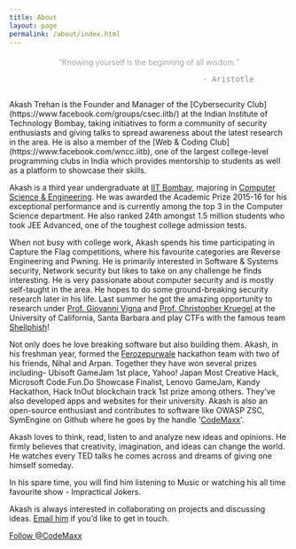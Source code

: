 ```yaml
---
title: About
layout: page
permalink: /about/index.html
---
```

<center><h4 style="font-weight: 300; opacity: 0.5;">
“Knowing yourself is the beginning of all wisdom.”<br>
<pre style="border: none;">                                  - Aristotle</pre>
</h4></center>
<footer class="footer-main" style="padding: 5px 0;">
</footer>
Akash Trehan is the Founder and Manager of the [Cybersecurity Club](https://www.facebook.com/groups/csec.iitb/) at the Indian Institute of Technology Bombay, taking initiatives to form a community of security enthusiasts and giving talks to spread awareness about the latest research in the area. He is also a member of the [Web & Coding Club](https://www.facebook.com/wncc.iitb), one of the largest college-level programming clubs in India which provides mentorship to students as well as a platform to showcase their skills.

Akash is a third year undergraduate at [IIT Bombay](https://www.iitb.ac.in/), majoring in [Computer Science & Engineering](https://www.cse.iitb.ac.in/). He was awarded the Academic Prize 2015-16 for his exceptional performance and is currently among the top 3 in the Computer Science department. He also ranked 24th amongst 1.5 million students who took JEE Advanced, one of the toughest college admission tests.

When not busy with college work, Akash spends his time participating in Capture the Flag competitions, where his favourite categories are Reverse Engineering and Pwning. He is primarily interested in Software & Systems security, Network security but likes to take on any challenge he finds interesting. He is very passionate about computer security and is mostly self-taught in the area. He hopes to do some ground-breaking security research later in his life. Last summer he got the amazing opportunity to research under [Prof. Giovanni Vigna](https://www.cs.ucsb.edu/~vigna/) and [Prof. Christopher Kruegel](http://www.cs.ucsb.edu/~chris/) at the University of California, Santa Barbara and play CTFs with the famous team [Shellphish](http://shellphish.net/cgc/)!

Not only does he love breaking software but also building them. Akash, in his freshman year, formed the [Ferozepurwale](https://github.com/Ferozepurwale/) hackathon team with two of his friends, Nihal and Arpan. Together they have won several prizes including- Ubisoft GameJam 1st place, Yahoo! Japan Most Creative Hack, Microsoft Code.Fun.Do Showcase Finalist, Lenovo GameJam, Kandy Hackathon, Hack InOut blockchain track 1st prize among others. They’ve also developed apps and websites for their university. Akash is also an open-source enthusiast and contributes to software like OWASP ZSC, SymEngine on Github where he goes by the handle '[CodeMaxx](https://github.com/CodeMaxx)'.

Akash loves to think, read, listen to and analyze new ideas and opinions. He firmly believes that creativity, imagination, and ideas can change the world. He watches every TED talks he comes across and dreams of giving one himself someday.

In his spare time, you will find him listening to Music or watching his all time favourite show - Impractical Jokers.

Akash is always interested in collaborating on projects and discussing ideas. [Email him](http://www.google.com/recaptcha/mailhide/d?k=01VG-M2zL1CCSeYr97HKgLtA==&c=eoBC31BPlm_BNGxSQFrp_3Zk9kKbEB_gOaoModecKZo=) if you’d like to get in touch.

<a class="github-button" href="https://github.com/CodeMaxx" data-style="mega" data-count-href="/CodeMaxx/followers" data-count-api="/users/CodeMaxx#followers" data-count-aria-label="# followers on GitHub" aria-label="Follow @CodeMaxx on GitHub">Follow @CodeMaxx</a>
